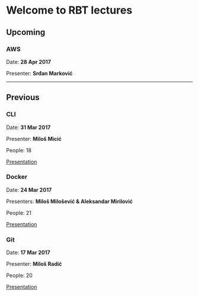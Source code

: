 # Welcome to RBT lectures

## Upcoming

### AWS
Date: **28 Apr 2017**

Presenter: **Srđan Marković**

---

## Previous

### CLI
Date: **31 Mar 2017**

Presenter: **Miloš Micić**

People: 18

[Presentation](https://gitpitch.com/rbtree/rbt-lectures/2017-03-mm-cli)

### Docker
Date: **24 Mar 2017**

Presenters: **Miloš Milošević & Aleksandar Mirilović**

People: 21

[Presentation](https://gitpitch.com/rbtree/rbt-lectures/2017-03-mmam-docker)

### Git
Date: **17 Mar 2017**

Presenter: **Miloš Radić**

People: 20

[Presentation](https://gitpitch.com/rbtree/rbt-lectures/2016-03-mr-git)
